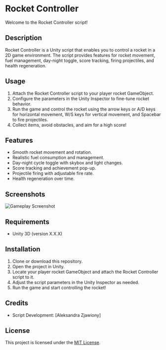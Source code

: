 # Rocket Controller

Welcome to the Rocket Controller script!

## Description

Rocket Controller is a Unity script that enables you to control a rocket in a 2D game environment. The script provides features for rocket movement, fuel management, day-night toggle, score tracking, firing projectiles, and health regeneration.

## Usage

1. Attach the Rocket Controller script to your player rocket GameObject.
2. Configure the parameters in the Unity Inspector to fine-tune rocket behavior.
3. Run the game and control the rocket using the arrow keys or A/D keys for horizontal movement, W/S keys for vertical movement, and Spacebar to fire projectiles.
4. Collect items, avoid obstacles, and aim for a high score!

## Features

- Smooth rocket movement and rotation.
- Realistic fuel consumption and management.
- Day-night cycle toggle with skybox and light changes.
- Score tracking and achievement pop-up.
- Projectile firing with adjustable fire rate.
- Health regeneration over time.

## Screenshots

![Gameplay Screenshot](/screenshots/gameplay.png)

## Requirements

- Unity 3D (version X.X.X)

## Installation

1. Clone or download this repository.
2. Open the project in Unity.
3. Locate your player rocket GameObject and attach the Rocket Controller script to it.
4. Adjust the script parameters in the Unity Inspector as needed.
5. Run the game and start controlling the rocket!

## Credits

- Script Development: [Aleksandra Zjawiony]

## License

This project is licensed under the [MIT License](LICENSE).

